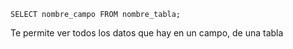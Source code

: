 

~~~ copy
SELECT nombre_campo FROM nombre_tabla;
~~~
Te permite ver todos los datos que hay en un campo, de una tabla